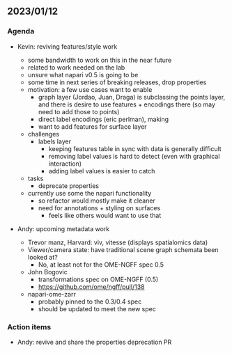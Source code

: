 ## 2023/01/12

### Agenda

- Kevin: reviving features/style work
    - some bandwidth to work on this in the near future
    - related to work needed on the lab
    - unsure what napari v0.5 is going to be
    - some time in next series of breaking releases, drop properties
    - motivation: a few use cases want to enable
        - graph layer (Jordao, Juan, Draga) is subclassing the points layer, and there is desire to use features + encodings there (so may need to add those to points)
        - direct label encodings (eric perlman), making 
        - want to add features for surface layer
    - challenges
        - labels layer
            - keeping features table in sync with data is generally difficult
            - removing label values is hard to detect (even with graphical interaction)
            - adding label values is easier to catch
    - tasks
        - deprecate properties
    - currently use some the napari functionality
        - so refactor would mostly make it cleaner
        - need for annotations + styling on surfaces
            - feels like others would want to use that

- Andy: upcoming metadata work
    - Trevor manz, Harvard: viv, vitesse (displays spatialomics data)
    - Viewer/camera state: have traditional scene graph schemata been looked at?
        - No, at least not for the OME-NGFF spec 0.5
    - John Bogovic
        - transformations spec on OME-NGFF (0.5)
        - https://github.com/ome/ngff/pull/138
    - napari-ome-zarr
        - probably pinned to the 0.3/0.4 spec
        - should be updated to meet the new spec


### Action items

- Andy: revive and share the properties deprecation PR
